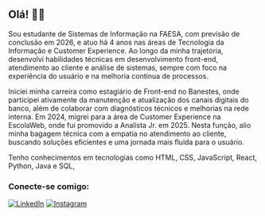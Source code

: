 ## Olá! 🙋‍♂️

Sou estudante de Sistemas de Informação na FAESA, com previsão de conclusão em 2026, e atuo há 4 anos nas áreas de Tecnologia da Informação e Customer Experience. Ao longo da minha trajetória, desenvolvi habilidades técnicas em desenvolvimento front-end, atendimento ao cliente e análise de sistemas, sempre com foco na experiência do usuário e na melhoria contínua de processos.

Iniciei minha carreira como estagiário de Front-end no Banestes, onde participei ativamente da manutenção e atualização dos canais digitais do banco, além de colaborar com diagnósticos técnicos e melhorias na rede interna. Em 2024, migrei para a área de Customer Experience na EscolaWeb, onde fui promovido a Analista Jr. em 2025. Nesta função, alio minha bagagem técnica com a empatia no atendimento ao cliente, buscando soluções eficientes e uma jornada mais fluida para o usuário.

Tenho conhecimentos em tecnologias como HTML, CSS, JavaScript, React, Python, Java e SQL,

### Conecte-se comigo:
[![LinkedIn](https://img.shields.io/badge/LinkedIn-0077B5?style=for-the-badge&logo=linkedin&logoColor=white)](https://www.linkedin.com/in/vinicius-fardin-de-figueiredo-7864a7173/)
[![Instagram](https://img.shields.io/badge/Instagram-E4405F?style=for-the-badge&logo=instagram&logoColor=white)](https://www.instagram.com/viniciusfardinf/)


